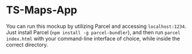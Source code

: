 # TS-Maps-App

You can run this mockup by utilizing Parcel and accessing `localhost:1234`. Just install Parcel (`npm install -g parcel-bundler`), and then run `parcel index.html` with your command-line interface of choice, while inside the correct directory.